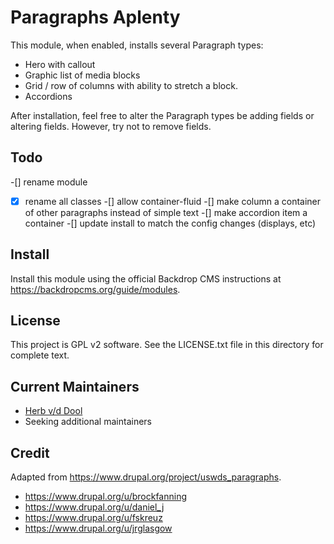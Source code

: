 # Paragraphs Aplenty

This module, when enabled, installs several Paragraph types:

* Hero with callout
* Graphic list of media blocks
* Grid / row of columns with ability to stretch a block.
* Accordions

After installation, feel free to alter the Paragraph types be adding fields or
altering fields. However, try not to remove fields.

## Todo

-[] rename module
-[x] rename all classes
-[] allow container-fluid
-[] make column a container of other paragraphs instead of simple text
-[] make accordion item a container
-[] update install to match the config changes (displays, etc)

## Install

Install this module using the official Backdrop CMS instructions at
<https://backdropcms.org/guide/modules>.

## License

This project is GPL v2 software. See the LICENSE.txt file in this
directory for complete text.

## Current Maintainers

* [Herb v/d Dool](https://github.com/herbdool)
* Seeking additional maintainers

## Credit

Adapted from <https://www.drupal.org/project/uswds_paragraphs>.

* <https://www.drupal.org/u/brockfanning>
* <https://www.drupal.org/u/daniel_j>
* <https://www.drupal.org/u/fskreuz>
* <https://www.drupal.org/u/jrglasgow>
